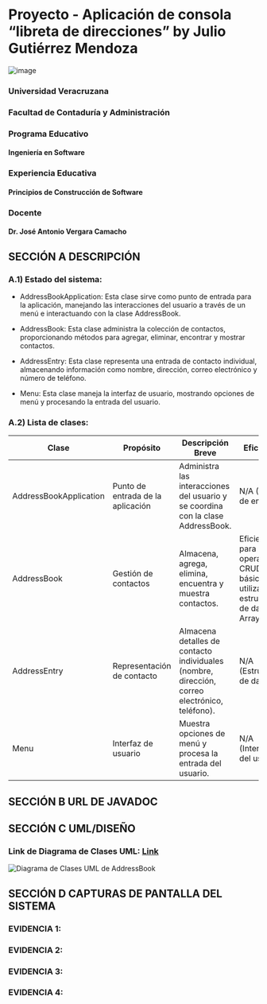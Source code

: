 # Proyecto - Aplicación de consola “libreta de direcciones” by Julio Gutiérrez Mendoza
![image](https://github.com/yuyo272003/AddressBook/assets/160281992/a292e663-f865-4c32-a19c-98d39a8f606b)

###  Universidad Veracruzana
### Facultad de Contaduría y Administración
### Programa Educativo
#### Ingeniería en Software
### Experiencia Educativa
#### Principios de Construcción de Software
### Docente
#### Dr. José Antonio Vergara Camacho

## SECCIÓN A DESCRIPCIÓN 
### A.1) Estado del sistema:
- AddressBookApplication: Esta clase sirve como punto de entrada para la aplicación, manejando las interacciones del usuario a través de un menú e interactuando con la clase AddressBook.

- AddressBook: Esta clase administra la colección de contactos, proporcionando métodos para agregar, eliminar, encontrar y mostrar contactos.

- AddressEntry: Esta clase representa una entrada de contacto individual, almacenando información como nombre, dirección, correo electrónico y número de teléfono.

- Menu: Esta clase maneja la interfaz de usuario, mostrando opciones de menú y procesando la entrada del usuario.

### A.2) Lista de clases:

  <table>
        <thead>
            <tr>
                <th>Clase</th>
                <th>Propósito</th>
                <th>Descripción Breve</th>
                <th>Eficiencia</th>
            </tr>
        </thead>
        <tbody>
            <tr>
                <td>AddressBookApplication</td>
                <td>Punto de entrada de la aplicación</td>
                <td>Administra las interacciones del usuario y se coordina con la clase AddressBook.</td>
                <td>N/A (Punto de entrada)</td>
            </tr>
            <tr>
                <td>AddressBook</td>
                <td>Gestión de contactos</td>
                <td>Almacena, agrega, elimina, encuentra y muestra contactos.</td>
                <td>Eficiente para operaciones CRUD básicas utilizando la estructura de datos ArrayList.</td>
            </tr>
            <tr>
                <td>AddressEntry</td>
                <td>Representación de contacto</td>
                <td>Almacena detalles de contacto individuales (nombre, dirección, correo electrónico, teléfono).</td>
                <td>N/A (Estructura de datos)</td>
            </tr>
            <tr>
                <td>Menu</td>
                <td>Interfaz de usuario</td>
                <td>Muestra opciones de menú y procesa la entrada del usuario.</td>
                <td>N/A (Interacción del usuario)</td>
            </tr>
        </tbody>
    </table>


## SECCIÓN B URL DE JAVADOC 

## SECCIÓN C UML/DISEÑO 
### Link de Diagrama de Clases UML: [Link](https://lucid.app/lucidchart/0ddc8334-ac59-47c3-a06d-8f8159e7ee1a/edit?viewport_loc=-1928%2C-806%2C3239%2C1583%2C0_0&invitationId=inv_d9764257-d67f-4924-9426-6d64288274b4)
![Diagrama de Clases UML de AddressBook](https://github.com/yuyo272003/AddressBook/assets/160281992/867b0b7e-42f7-48f6-b407-aa478f80dcfc)


## SECCIÓN D CAPTURAS DE PANTALLA DEL SISTEMA

### EVIDENCIA 1: 

### EVIDENCIA 2:

### EVIDENCIA 3: 

### EVIDENCIA 4: 
